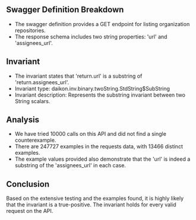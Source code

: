 ## Swagger Definition Breakdown
- The swagger definition provides a GET endpoint for listing organization repositories.
- The response schema includes two string properties: 'url' and 'assignees_url'.

## Invariant
- The invariant states that 'return.url' is a substring of 'return.assignees_url'.
- Invariant type: daikon.inv.binary.twoString.StdString$SubString
- Invariant description: Represents the substring invariant between two String scalars.

## Analysis
- We have tried 10000 calls on this API and did not find a single counterexample.
- There are 247727 examples in the requests data, with 13466 distinct examples.
- The example values provided also demonstrate that the 'url' is indeed a substring of the 'assignees_url' in each case.

## Conclusion
Based on the extensive testing and the examples found, it is highly likely that the invariant is a true-positive. The invariant holds for every valid request on the API.
